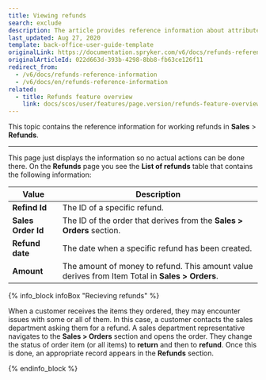 ```yaml
---
title: Viewing refunds
search: exclude
description: The article provides reference information about attributes Back Office users see when viewing the list of refunds.
last_updated: Aug 27, 2020
template: back-office-user-guide-template
originalLink: https://documentation.spryker.com/v6/docs/refunds-reference-information
originalArticleId: 022d663d-393b-4298-8bb8-fb63ce126f11
redirect_from:
  - /v6/docs/refunds-reference-information
  - /v6/docs/en/refunds-reference-information
related:
  - title: Refunds feature overview
    link: docs/scos/user/features/page.version/refunds-feature-overview.html
---
```


This topic contains the reference information for working refunds in **Sales** > **Refunds**.
***
This page just displays the information so no actual actions can be done there.
On the **Refunds** page you see the **List of refunds** table that contains the following information:

| Value |Description  |
| --- | --- |
| **Refind Id**| The ID of a specific refund. |
|**Sales Order Id**  |The ID of the order that derives from the **Sales > Orders** section. |
| **Refund date** |The date when a specific refund has been created.|
| **Amount** |The amount of money to refund. This amount value derives from Item Total in **Sales > Orders**.|

{% info_block infoBox "Recieving refunds" %}

When a customer receives the items they ordered, they may encounter issues with some or all of them. In this case, a customer contacts the sales department asking them for a refund. A sales department representative navigates to the **Sales > Orders** section and opens the order. They change the status of order item (or all items) to **return** and then to **refund**. Once this is done, an appropriate record appears in the **Refunds** section.

{% endinfo_block %}
